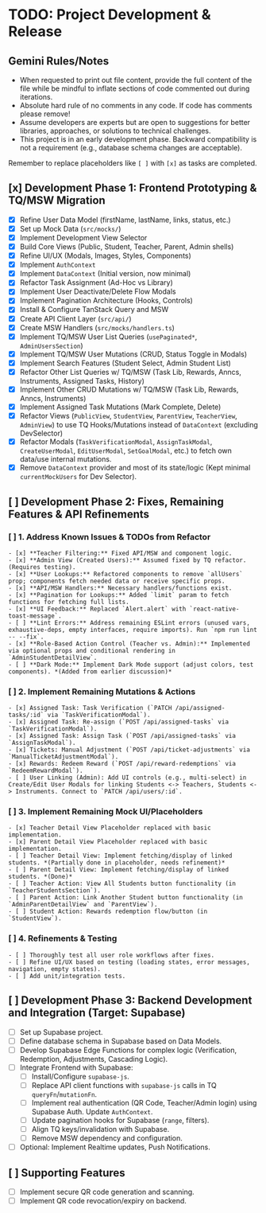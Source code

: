 # TODO: Project Development & Release

## Gemini Rules/Notes

- When requested to print out file content, provide the full content of the file while be mindful to inflate sections of code commented out during iterations.
- Absolute hard rule of no comments in any code. If code has comments please remove!
- Assume developers are experts but are open to suggestions for better libraries, approaches, or solutions to technical challenges.
- This project is in an early development phase. Backward compatibility is not a requirement (e.g., database schema changes are acceptable).

Remember to replace placeholders like `[ ]` with `[x]` as tasks are completed.

## [x] Development Phase 1: Frontend Prototyping & TQ/MSW Migration

- [x] Refine User Data Model (firstName, lastName, links, status, etc.)
- [x] Set up Mock Data (`src/mocks/`)
- [x] Implement Development View Selector
- [x] Build Core Views (Public, Student, Teacher, Parent, Admin shells)
- [x] Refine UI/UX (Modals, Images, Styles, Components)
- [x] Implement `AuthContext`
- [x] Implement `DataContext` (Initial version, now minimal)
- [x] Refactor Task Assignment (Ad-Hoc vs Library)
- [x] Implement User Deactivate/Delete Flow Modals
- [x] Implement Pagination Architecture (Hooks, Controls)
- [x] Install & Configure TanStack Query and MSW
- [x] Create API Client Layer (`src/api/`)
- [x] Create MSW Handlers (`src/mocks/handlers.ts`)
- [x] Implement TQ/MSW User List Queries (`usePaginated*`, `AdminUsersSection`)
- [x] Implement TQ/MSW User Mutations (CRUD, Status Toggle in Modals)
- [x] Implement Search Features (Student Select, Admin Student List)
- [x] Refactor Other List Queries w/ TQ/MSW (Task Lib, Rewards, Anncs, Instruments, Assigned Tasks, History)
- [x] Implement Other CRUD Mutations w/ TQ/MSW (Task Lib, Rewards, Anncs, Instruments)
- [x] Implement Assigned Task Mutations (Mark Complete, Delete)
- [x] Refactor Views (`PublicView`, `StudentView`, `ParentView`, `TeacherView`, `AdminView`) to use TQ Hooks/Mutations instead of `DataContext` (excluding DevSelector)
- [x] Refactor Modals (`TaskVerificationModal`, `AssignTaskModal`, `CreateUserModal`, `EditUserModal`, `SetGoalModal`, etc.) to fetch own data/use internal mutations.
- [x] Remove `DataContext` provider and most of its state/logic (Kept minimal `currentMockUsers` for Dev Selector).

## [ ] Development Phase 2: Fixes, Remaining Features & API Refinements

### [ ] 1. Address Known Issues & TODOs from Refactor

    - [x] **Teacher Filtering:** Fixed API/MSW and component logic.
    - [x] **Admin View (Created Users):** Assumed fixed by TQ refactor. (Requires testing).
    - [x] **User Lookups:** Refactored components to remove `allUsers` prop; components fetch needed data or receive specific props.
    - [x] **API/MSW Handlers:** Necessary handlers/functions exist.
    - [x] **Pagination for Lookups:** Added `limit` param to fetch functions for fetching full lists.
    - [x] **UI Feedback:** Replaced `Alert.alert` with `react-native-toast-message`.
    - [ ] **Lint Errors:** Address remaining ESLint errors (unused vars, exhaustive-deps, empty interfaces, require imports). Run `npm run lint -- --fix`.
    - [x] **Role-Based Action Control (Teacher vs. Admin):** Implemented via optional props and conditional rendering in `AdminStudentDetailView`.
    - [ ] **Dark Mode:** Implement Dark Mode support (adjust colors, test components). *(Added from earlier discussion)*

### [ ] 2. Implement Remaining Mutations & Actions

    - [x] Assigned Task: Task Verification (`PATCH /api/assigned-tasks/:id` via `TaskVerificationModal`).
    - [x] Assigned Task: Re-assign (`POST /api/assigned-tasks` via `TaskVerificationModal`).
    - [x] Assigned Task: Assign Task (`POST /api/assigned-tasks` via `AssignTaskModal`).
    - [x] Tickets: Manual Adjustment (`POST /api/ticket-adjustments` via `ManualTicketAdjustmentModal`).
    - [x] Rewards: Redeem Reward (`POST /api/reward-redemptions` via `RedeemRewardModal`).
    - [ ] User Linking (Admin): Add UI controls (e.g., multi-select) in Create/Edit User Modals for linking Students <-> Teachers, Students <-> Instruments. Connect to `PATCH /api/users/:id`.

### [ ] 3. Implement Remaining Mock UI/Placeholders

    - [x] Teacher Detail View Placeholder replaced with basic implementation.
    - [x] Parent Detail View Placeholder replaced with basic implementation.
    - [ ] Teacher Detail View: Implement fetching/display of linked students. *(Partially done in placeholder, needs refinement)*
    - [ ] Parent Detail View: Implement fetching/display of linked students. *(Done)*
    - [ ] Teacher Action: View All Students button functionality (in `TeacherStudentsSection`).
    - [ ] Parent Action: Link Another Student button functionality (in `AdminParentDetailView` and `ParentView`).
    - [ ] Student Action: Rewards redemption flow/button (in `StudentView`).

### [ ] 4. Refinements & Testing

    - [ ] Thoroughly test all user role workflows after fixes.
    - [ ] Refine UI/UX based on testing (loading states, error messages, navigation, empty states).
    - [ ] Add unit/integration tests.

## [ ] Development Phase 3: Backend Development and Integration (Target: Supabase)

- [ ] Set up Supabase project.
- [ ] Define database schema in Supabase based on Data Models.
- [ ] Develop Supabase Edge Functions for complex logic (Verification, Redemption, Adjustments, Cascading Logic).
- [ ] Integrate Frontend with Supabase:
  - [ ] Install/Configure `supabase-js`.
  - [ ] Replace API client functions with `supabase-js` calls in TQ `queryFn`/`mutationFn`.
  - [ ] Implement real authentication (QR Code, Teacher/Admin login) using Supabase Auth. Update `AuthContext`.
  - [ ] Update pagination hooks for Supabase (`range`, filters).
  - [ ] Align TQ keys/invalidation with Supabase.
  - [ ] Remove MSW dependency and configuration.
- [ ] Optional: Implement Realtime updates, Push Notifications.

## [ ] Supporting Features

- [ ] Implement secure QR code generation and scanning.
- [ ] Implement QR code revocation/expiry on backend.

